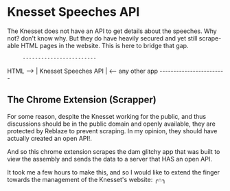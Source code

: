 # Knesset Speeches API

The Knesset does not have an API to get details about the speeches. Why not? don't know why. But they do have heavily secured and yet still scrape-able HTML pages in the website. This is here to bridge that gap.

         ------------------------
HTML --> | Knesset Speeches API |   <-- any other app
         ------------------------

The Chrome Extension (Scrapper)
-------------------------------

For some reason, despite the Knesset working for the public, and thus discussions should be in the public domain and openly available, they are protected by Reblaze to prevent scraping. In my opinion, they should have actually created an open API!.

And so this chrome extension scrapes the dam glitchy app that was built to view the assembly and sends the data to a server that HAS an open API.

It took me a few hours to make this, and so I would like to extend the finger towards the management of the Knesset's website: ╭∩╮
